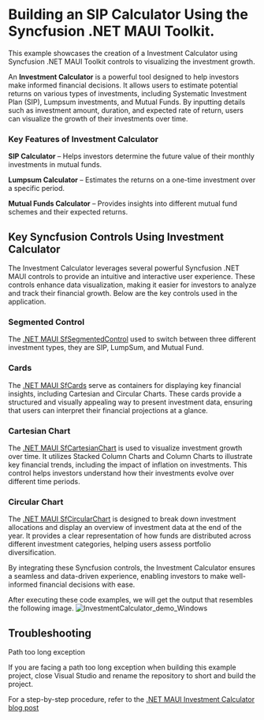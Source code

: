 # Building an SIP Calculator Using the Syncfusion .NET MAUI Toolkit.
This example showcases the creation of a Investment Calculator using Syncfusion .NET MAUI Toolkit controls to visualizing the investment growth.

An **Investment Calculator** is a powerful tool designed to help investors make informed financial decisions. It allows users to estimate potential returns on various types of investments, including Systematic Investment Plan (SIP), Lumpsum investments, and Mutual Funds. By inputting details such as investment amount, duration, and expected rate of return, users can visualize the growth of their investments over time.

### Key Features of Investment Calculator
**SIP Calculator** – Helps investors determine the future value of their monthly investments in mutual funds.

**Lumpsum Calculator** – Estimates the returns on a one-time investment over a specific period.

**Mutual Funds Calculator** – Provides insights into different mutual fund schemes and their expected returns.

## Key Syncfusion Controls Using Investment Calculator
The Investment Calculator leverages several powerful Syncfusion .NET MAUI controls to provide an intuitive and interactive user experience. These controls enhance data visualization, making it easier for investors to analyze and track their financial growth. Below are the key controls used in the application.

### Segmented Control
The [.NET MAUI SfSegmentedControl](https://help.syncfusion.com/maui-toolkit/segmented-control/getting-started) used to switch between three different investment types, they are SIP, LumpSum, and Mutual Fund.

### Cards
The [.NET MAUI SfCards](https://help.syncfusion.com/maui-toolkit/cards/getting-started) serve as containers for displaying key financial insights, including Cartesian and Circular Charts. These cards provide a structured and visually appealing way to present investment data, ensuring that users can interpret their financial projections at a glance.

### Cartesian Chart
The [.NET MAUI SfCartesianChart](https://help.syncfusion.com/maui-toolkit/cartesian-charts/getting-started) is used to visualize investment growth over time. It utilizes Stacked Column Charts and Column Charts to illustrate key financial trends, including the impact of inflation on investments. This control helps investors understand how their investments evolve over different time periods.

### Circular Chart
The [.NET MAUI SfCircularChart](https://help.syncfusion.com/maui-toolkit/circular-charts/getting-started) is designed to break down investment allocations and display an overview of investment data at the end of the year. It provides a clear representation of how funds are distributed across different investment categories, helping users assess portfolio diversification.

By integrating these Syncfusion controls, the Investment Calculator ensures a seamless and data-driven experience, enabling investors to make well-informed financial decisions with ease.

After executing these code examples, we will get the output that resembles the following image.
![InvestmentCalculator_demo_Windows](https://github.com/user-attachments/assets/cefac5db-d181-476f-9a6b-069ec4fdfa35)

## Troubleshooting
Path too long exception

If you are facing a path too long exception when building this example project, close Visual Studio and rename the repository to short and build the project.

For a step-by-step procedure, refer to the [.NET MAUI Investment Calculator blog post]()
